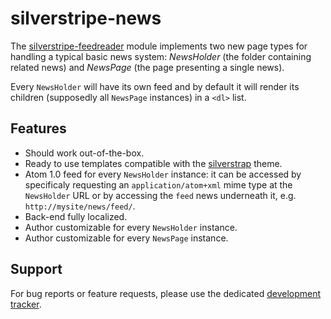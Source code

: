 silverstripe-news
=================

The [silverstripe-feedreader](http://silverstripe.entidi.com/) module
implements two new page types for handling a typical basic news system:
*NewsHolder* (the folder containing related news) and *NewsPage* (the
page presenting a single news).

Every `NewsHolder` will have its own feed and by default it will render
its children (supposedly all `NewsPage` instances) in a `<dl>` list.

Features
--------

* Should work out-of-the-box.
* Ready to use templates compatible with the
  [silverstrap](http://dev.entidi.com/p/silverstrap/) theme.
* Atom 1.0 feed for every `NewsHolder` instance: it can be accessed by
  specificaly requesting an `application/atom+xml` mime type at the
  `NewsHolder` URL or by accessing the `feed` news underneath it, e.g.
  `http://mysite/news/feed/`.
* Back-end fully localized.
* Author customizable for every `NewsHolder` instance.
* Author customizable for every `NewsPage` instance.

Support
-------

For bug reports or feature requests, please use the dedicated
[development tracker](http://dev.entidi.com/p/silverstripe-news/).
